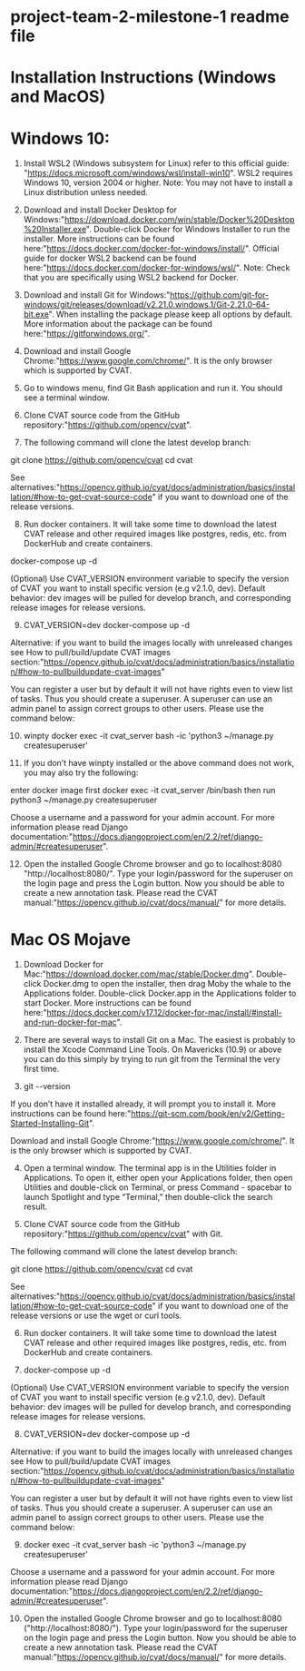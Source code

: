 # project-team-2-milestone-1 readme file

# Installation Instructions (Windows and MacOS)

# Windows 10:

1) Install WSL2 (Windows subsystem for Linux) refer to this official guide: "https://docs.microsoft.com/windows/wsl/install-win10". WSL2 requires Windows 10, version 2004 or higher. Note: You may not have to install a Linux distribution unless needed.

2) Download and install Docker Desktop for Windows:"https://download.docker.com/win/stable/Docker%20Desktop%20Installer.exe". Double-click Docker for Windows Installer to run the installer. More instructions can be found here:"https://docs.docker.com/docker-for-windows/install/". Official guide for docker WSL2 backend can be found here:"https://docs.docker.com/docker-for-windows/wsl/". Note: Check that you are specifically using WSL2 backend for Docker.

3) Download and install Git for Windows:"https://github.com/git-for-windows/git/releases/download/v2.21.0.windows.1/Git-2.21.0-64-bit.exe". When installing the package please keep all options by default. More information about the package can be found here:"https://gitforwindows.org/".

4) Download and install Google Chrome:"https://www.google.com/chrome/". It is the only browser which is supported by CVAT.

5) Go to windows menu, find Git Bash application and run it. You should see a terminal window.

6) Clone CVAT source code from the GitHub repository:"https://github.com/opencv/cvat".

7) The following command will clone the latest develop branch:

git clone https://github.com/opencv/cvat
cd cvat

See alternatives:"https://opencv.github.io/cvat/docs/administration/basics/installation/#how-to-get-cvat-source-code" if you want to download one of the release versions.

8) Run docker containers. It will take some time to download the latest CVAT release and other required images like postgres, redis, etc. from DockerHub and create containers.

docker-compose up -d

(Optional) Use CVAT_VERSION environment variable to specify the version of CVAT you want to install specific version (e.g v2.1.0, dev). Default behavior: dev images will be pulled for develop branch, and corresponding release images for release versions.

9) CVAT_VERSION=dev docker-compose up -d

Alternative: if you want to build the images locally with unreleased changes see How to pull/build/update CVAT images section:"https://opencv.github.io/cvat/docs/administration/basics/installation/#how-to-pullbuildupdate-cvat-images"

You can register a user but by default it will not have rights even to view list of tasks. Thus you should create a superuser. A superuser can use an admin panel to assign correct groups to other users. Please use the command below:

10) winpty docker exec -it cvat_server bash -ic 'python3 ~/manage.py createsuperuser'

11) If you don’t have winpty installed or the above command does not work, you may also try the following:

enter docker image first
docker exec -it cvat_server /bin/bash
then run
python3 ~/manage.py createsuperuser

Choose a username and a password for your admin account. For more information please read Django documentation:"https://docs.djangoproject.com/en/2.2/ref/django-admin/#createsuperuser".

12) Open the installed Google Chrome browser and go to localhost:8080 "http://localhost:8080/". Type your login/password for the superuser on the login page and press the Login button. Now you should be able to create a new annotation task. Please read the CVAT manual:"https://opencv.github.io/cvat/docs/manual/" for more details.


# Mac OS Mojave

1) Download Docker for Mac:"https://download.docker.com/mac/stable/Docker.dmg". Double-click Docker.dmg to open the installer, then drag Moby the whale to the Applications folder. Double-click Docker.app in the Applications folder to start Docker. More instructions can be found here:"https://docs.docker.com/v17.12/docker-for-mac/install/#install-and-run-docker-for-mac".

2) There are several ways to install Git on a Mac. The easiest is probably to install the Xcode Command Line Tools. On Mavericks (10.9) or above you can do this simply by trying to run git from the Terminal the very first time.

3) git --version

If you don’t have it installed already, it will prompt you to install it. More instructions can be found here:"https://git-scm.com/book/en/v2/Getting-Started-Installing-Git".

Download and install Google Chrome:"https://www.google.com/chrome/". It is the only browser which is supported by CVAT.

4) Open a terminal window. The terminal app is in the Utilities folder in Applications. To open it, either open your Applications folder, then open Utilities and double-click on Terminal, or press Command - spacebar to launch Spotlight and type “Terminal,” then double-click the search result.

5) Clone CVAT source code from the GitHub repository:"https://github.com/opencv/cvat" with Git.

The following command will clone the latest develop branch:

git clone https://github.com/opencv/cvat
cd cvat

See alternatives:"https://opencv.github.io/cvat/docs/administration/basics/installation/#how-to-get-cvat-source-code" if you want to download one of the release versions or use the wget or curl tools.

6) Run docker containers. It will take some time to download the latest CVAT release and other required images like postgres, redis, etc. from DockerHub and create containers.

7) docker-compose up -d

(Optional) Use CVAT_VERSION environment variable to specify the version of CVAT you want to install specific version (e.g v2.1.0, dev). Default behavior: dev images will be pulled for develop branch, and corresponding release images for release versions.

8) CVAT_VERSION=dev docker-compose up -d

Alternative: if you want to build the images locally with unreleased changes see How to pull/build/update CVAT images section:"https://opencv.github.io/cvat/docs/administration/basics/installation/#how-to-pullbuildupdate-cvat-images"

You can register a user but by default it will not have rights even to view list of tasks. Thus you should create a superuser. A superuser can use an admin panel to assign correct groups to other users. Please use the command below:

9) docker exec -it cvat_server bash -ic 'python3 ~/manage.py createsuperuser'

Choose a username and a password for your admin account. For more information please read Django documentation:"https://docs.djangoproject.com/en/2.2/ref/django-admin/#createsuperuser".

10) Open the installed Google Chrome browser and go to localhost:8080 ("http://localhost:8080/"). Type your login/password for the superuser on the login page and press the Login button. Now you should be able to create a new annotation task. Please read the CVAT manual:"https://opencv.github.io/cvat/docs/manual/" for more details.
